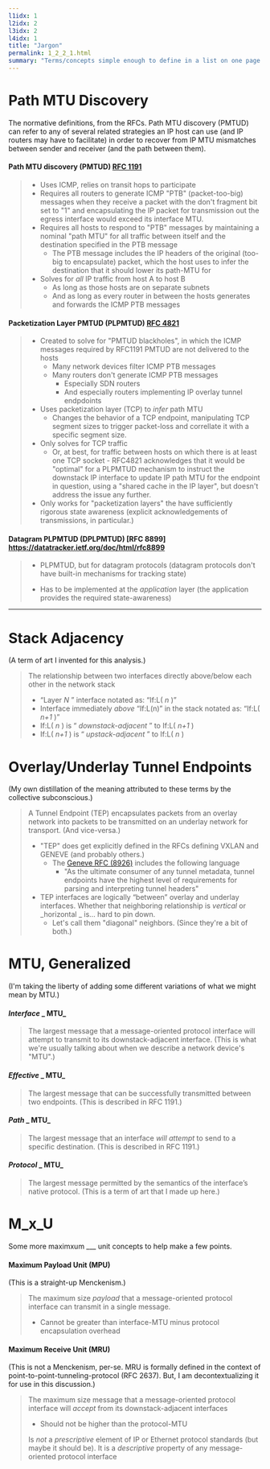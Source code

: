 ```yaml
---
l1idx: 1
l2idx: 2
l3idx: 2
l4idx: 1
title: "Jargon"
permalink: 1_2_2_1.html
summary: "Terms/concepts simple enough to define in a list on one page."
---
```


# Path MTU Discovery

The normative definitions, from the RFCs.  Path MTU discovery (PMTUD) can refer to any of several related strategies an IP host can use (and IP routers may have to facilitate) in order to recover from IP MTU mismatches between sender and receiver (and the path between them).

#### Path MTU discovery (PMTUD) [RFC 1191](https://datatracker.ietf.org/doc/html/rfc1191)

> - Uses ICMP, relies on transit hops to participate
> - Requires all routers to generate ICMP "PTB" (packet-too-big) messages when they receive a packet with the don't fragment bit set to "1" and encapsulating the IP packet for transmission out the egress interface would exceed its interface MTU.
> - Requires all hosts to respond to "PTB" messages by maintaining a nominal "path MTU" for all traffic between itself and the destination specified in the PTB message
>   - The PTB message includes the IP headers of the original (too-big to encapsulate) packet, which the host uses to infer the destination that it should lower its path-MTU for
> - Solves for _all_ IP traffic from host A to host B
>   - As long as those hosts are on separate subnets
>   - And as long as every router in between the hosts generates and forwards the ICMP PTB messages

#### Packetization Layer PMTUD (PLPMTUD) [RFC 4821](https://datatracker.ietf.org/doc/html/rfc4821)

> - Created to solve for "PMTUD blackholes", in which the ICMP messages required by RFC1191 PMTUD are not delivered to the hosts
>   - Many network devices filter ICMP PTB messages
>   - Many routers don't generate ICMP PTB messages
>     - Especially SDN routers
>     - And especially routers implementing IP overlay tunnel endpdoints
> - Uses packetization layer (TCP) to  _infer_  path MTU
>   - Changes the behavior of a TCP endpoint, manipulating TCP segment sizes to trigger packet-loss and correllate it with a specific segment size.
> - Only solves for TCP traffic
>   - Or, at best, for traffic between hosts on which there is at least one TCP socket
      - RFC4821 acknowledges that it would be "optimal" for a PLPMTUD mechanism to instruct the downstack IP interface to update IP path MTU for the endpoint in question, using a "shared cache in the IP layer", but doesn't address the issue any further.
> - Only works for "packetization layers" the have sufficiently rigorous state awareness (explicit acknowledgements of transmissions, in particular.)

#### Datagram PLPMTUD (DPLPMTUD) [RFC 8899] https://datatracker.ietf.org/doc/html/rfc8899

> - PLPMTUD, but for datagram protocols (datagram protocols don't have built-in mechanisms for tracking state)
>
> - Has to be implemented at the  _application_  layer  (the application provides the required state-awareness)

---

# Stack Adjacency

(A term of art I invented for this analysis.)

> The relationship between two interfaces directly above/below each other in the network stack
>
> - “Layer  _N_ ” interface notated as: “If:L( _n_ )”
> - Interface immediately  _above_  “If:L(n)” in the stack notated as: “If:L( _n+1_ )”
> - If:L( _n_ ) is “ _downstack-adjacent_ ” to If:L( _n+1_ )
> - If:L( _n+1_ ) is “ _upstack-adjacent_ ” to If:L( _n_ )

# Overlay/Underlay Tunnel Endpoints

(My own distillation of the meaning attributed to these terms by the collective subconscious.)

> A Tunnel Endpoint (TEP) encapsulates packets from an overlay network into packets to be transmitted on an underlay network for transport.  (And vice-versa.)
> - "TEP" does get explicitly defined in the RFCs defining VXLAN and GENEVE (and probably others.)
>   - The [Geneve RFC (8926)](https://datatracker.ietf.org/doc/html/rfc8926) includes the following language
>     - "As the ultimate consumer of any tunnel metadata, tunnel endpoints have the highest level of requirements for parsing and interpreting tunnel headers"
> - TEP interfaces are logically “between” overlay and underlay interfaces.  Whether that neighboring relationship is  _vertical_  or  _horizontal _ is… hard to pin down.
>   - Let's call them "diagonal" neighbors. (Since they're a bit of both.)


# MTU, Generalized

(I'm taking the liberty of adding some different variations of what we might mean by MTU.)

#### _Interface_  _ MTU_ 

> The largest message that a message-oriented protocol interface will attempt to transmit to its downstack-adjacent interface.  (This is what we're usually talking about when we describe a network device's "MTU".)

#### _Effective_  _ MTU_

> The largest message that can be successfully transmitted between two endpoints.  (This is described in RFC 1191.)

#### _Path_  _ MTU_ 

> The largest message that an interface  _will attempt_  to send to a specific destination.  (This is described in RFC 1191.)

#### _Protocol_  _ MTU_

> The largest message permitted by the semantics of the interface’s native protocol.  (This is a term of art that I made up here.)


# M_x_U

Some more maximxum ___ unit concepts to help make a few points.

#### Maximum Payload Unit (MPU)

(This is a straight-up Menckenism.)

> The maximum size  _payload_  that a message-oriented protocol interface can transmit in a single message.
>
> - Cannot be greater than interface-MTU minus protocol encapsulation overhead



#### Maximum Receive Unit (MRU)

(This is not a Menckenism, per-se.  MRU is formally defined in the context of point-to-point-tunneling-protocol (RFC 2637).  But, I am decontextualizing it for use in this discussion.)

> The maximum size message that a message-oriented protocol interface will  _accept_  from its downstack-adjacent interfaces
>
> - Should not be higher than the protocol-MTU
>
> Is _not_  a  _prescriptive_  element of IP or Ethernet protocol standards (but maybe it should be).  It is a _descriptive_  property of any message-oriented protocol interface


